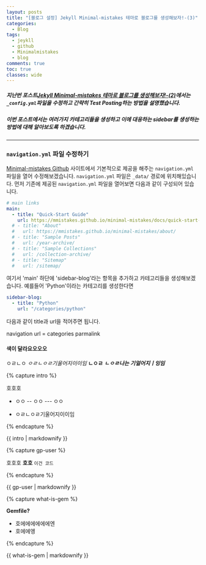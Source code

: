 ```yaml
---
layout: posts
title: "[블로그 설정] Jekyll Minimal-mistakes 테마로 블로그를 생성해보자!-(3)"
categories:
  - Blog
tags:
  - jeykll
  - github
  - Minimalmistakes
  - blog
comments: true
toc: true
classes: wide
---
```

##### 지난번 포스트[Jekyll Minimal-mistakes 테마로 블로그를 생성해보자!-(2)](https://zzu0203.github.io/blog/blog2/)에서는 `_config.yml`파일을 수정하고 간략히 Test Posting하는 방법을 설명했습니다.
##### 이번 포스트에서는 여러가지 카테고리들을 생성하고 이에 대응하는 sidebar를 생성하는 방법에 대해 알아보도록 하겠습니다.

---
### `navigation.yml` 파일 수정하기
[Minimal-mistakes Github](https://github.com/mmistakes/minimal-mistakes) 사이트에서 기본적으로 제공을 해주는 `navigation.yml` 파일을 열어 수정해보겠습니다.
`navigation.yml` 파일은 `_data/` 경로에 위치해있습니다. 먼저 기존에 제공된 `navigation.yml` 파일을 열어보면 다음과 같이 구성되어 있습니다.

```yaml
# main links
main:
  - title: "Quick-Start Guide"
    url: https://mmistakes.github.io/minimal-mistakes/docs/quick-start-guide/
  # - title: "About"
  #   url: https://mmistakes.github.io/minimal-mistakes/about/
  # - title: "Sample Posts"
  #   url: /year-archive/
  # - title: "Sample Collections"
  #   url: /collection-archive/
  # - title: "Sitemap"
  #   url: /sitemap/
```
여기서 'main' 하단에 'sidebar-blog'라는 항목을 추가하고 카테고리들을 생성해보겠습니다. 예를들어 'Python'이라는 카테고리를 생성한다면

```yaml
sidebar-blog:
  - title: "Python"
    url: "/categories/python"
```
다음과 같이 title과 url을 적어주면 됩니다.

navigation url = categories parmalink




#### 색이 달라요오오오
ㅇㄹㄴㅇ
*ㅇㄹㄴㅇㄹ기울어지이이임*
**ㄴㅇㄹ**
***ㄴㅇㄹ나는 기얼어지ㅣ잉임***


{% capture intro %}

호호호
- ㅇㅇ
-- ㅇㅇ
--- ㅇㅇ
* ㅇㄹㄴㅇㄹ기울어지이이임

{% endcapture %}
<div class="notice">{{ intro | markdownify }}</div>

{% capture gp-user %}

호호호
**호호**
`이건 코드`

{% endcapture %}
<div class="notice--warning">{{ gp-user | markdownify }}</div>

{% capture what-is-gem %}

**Gemfile?**
 - 호에에에에에에엔
 - 호에에엥

{% endcapture %}
<div class="notice--info">{{ what-is-gem | markdownify }}</div>
